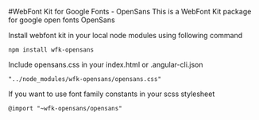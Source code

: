 #WebFont Kit for Google Fonts - OpenSans
This is a WebFont Kit package for google open fonts OpenSans

Install webfont kit in your local node modules using following command

```
npm install wfk-opensans
```

Include opensans.css in your index.html or .angular-cli.json


```
"../node_modules/wfk-opensans/opensans.css"
```

If you want to use font family constants in your scss stylesheet

```
@import "~wfk-opensans/opensans"
```
